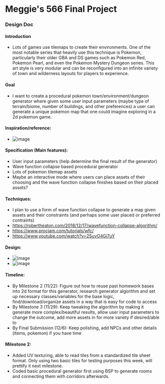 # Meggie's 566 Final Project

### Design Doc

#### Introduction
- Lots of games use tilemaps to create their environments. One of the most notable series that heavily use this technique is Pokemon, particularly their older GBA and DS games such as Pokemon Red, Pokemon Pearl, and even the Pokemon Mystery Dungeon series. This art style is very modular and can be reconfigured into an infinite variety of town and wilderness layouts for players to experience.

#### Goal
- I want to create a procedural pokemon town/environment/dungeon generator where given some user input parameters (maybe type of terrain/biome, number of buildings, and other preferences) a user can generate a unique pokemon map that one could imagine exploring in a 2d pokemon game.

#### Inspiration/reference:
- ![image](https://user-images.githubusercontent.com/43301118/141887329-812409d5-3d9c-4ca0-84eb-fd5e0ef216a5.png)

#### Specification (Main features):
- User input parameters (help determine the final result of the generator)
- Wave function collapse based procedural generator
- Lots of pokemon tilemap assets
- Maybe an interactive mode where users can place assets of their choosing and the wave function collapse finishes based on their placed assets?

#### Techniques:
- I plan to use a form of wave function collapse to generate a map given assets and their constraints (and perhaps some user placed or preferred contraints)
- https://robertheaton.com/2018/12/17/wavefunction-collapse-algorithm/
- https://www.procjam.com/tutorials/wfc/
- https://www.youtube.com/watch?v=2SuvO4Gi7uY

#### Design:
- ![image](https://user-images.githubusercontent.com/43301118/141889983-b96937c9-d68c-4e77-a711-ed9ee3b73804.png)
- ![image](https://user-images.githubusercontent.com/43301118/141890002-cdf08cea-931c-4b41-8e47-b5cd41b844a1.png)

#### Timeline:
- By Milestone 2 (11/22): Figure out how to reuse past homework bases into 2d format for this generator, research generator algorithm and set up necessary classes/variables for the base logic, find/download/organize assets in a way that is easy for code to access
- By Milestone 3 (11/29): Keep tweaking the algorithm by making it generate more complex/beautiful results, allow user input parameters to change the outcome, add more assets in for more variety if desired/able to
- By Final Submission (12/6): Keep polishing, add NPCs and other details (items, pokemon) if you have time

#### Milestone 2:
- Added UV texturing, able to read tiles from a standardized tile sheet format. Only using two basic tiles for testing purposes this week, will prettify it next milestone.
- Coded basic procedural generator first using BSP to generate rooms and connecting them with corridors afterwards.
